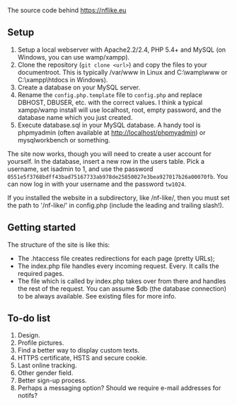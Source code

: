 The source code behind https://nflike.eu

## Setup

1. Setup a local webserver with Apache2.2/2.4, PHP 5.4+ and MySQL (on Windows,
   you can use wamp/xampp).
2. Clone the repository (`git clone <url>`) and copy the files to your
   documentroot. This is typically /var/www in Linux and C:\wamp\www or
   C:\xampp\htdocs in Windows).
3. Create a database on your MySQL server.
4. Rename the `config.php.template` file to `config.php` and replace DBHOST,
   DBUSER, etc. with the correct values. I think a typical xampp/wamp install
   will use localhost, root, empty password, and the database name which you
   just created.
5. Execute database.sql in your MySQL database. A handy tool is phpmyadmin
   (often available at <http://localhost/phpmyadmin>) or mysqlworkbench or
   something.

The site now works, though you will need to create a user account for yourself.
In the database, insert a new row in the users table. Pick a username, set
isadmin to 1, and use the password
`0551e5f3768bdff43bad75167733ab978de25850027e3bea927017b26a00070fb`. You can
now log in with your username and the password `tw1024`.

If you installed the website in a subdirectory, like /nf-like/, then you must
set the path to '/nf-like/' in config.php (include the leading and trailing
slash!).

## Getting started

The structure of the site is like this:

- The .htaccess file creates redirections for each page (pretty URLs);
- The index.php file handles every incoming request. Every. It calls the
  required pages.
- The file which is called by index.php takes over from there and handles the
  rest of the request. You can assume $db (the database connection) to be
  always available. See existing files for more info.

## To-do list

1. Design.
2. Profile pictures.
3. Find a better way to display custom texts.
4. HTTPS certificate, HSTS and secure cookie.
5. Last online tracking.
6. Other gender field.
7. Better sign-up process.
8. Perhaps a messaging option? Should we require e-mail addresses for notifs?

